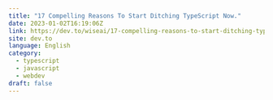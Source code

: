 ```yaml
---
title: "17 Compelling Reasons To Start Ditching TypeScript Now."
date: 2023-01-02T16:19:06Z
link: https://dev.to/wiseai/17-compelling-reasons-to-start-ditching-typescript-now-249b?utm_medium=RSS&utm_source=news.12bit.vn
site: dev.to
language: English
category:
  - typescript
  - javascript
  - webdev
draft: false
---
```

